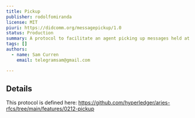 ```yaml
---
title: Pickup
publisher: rodolfomiranda
license: MIT
piuri: https://didcomm.org/messagepickup/1.0
status: Production
summary: A protocol to facilitate an agent picking up messages held at a mediator.
tags: []
authors:
  - name: Sam Curren
    email: telegramsam@gmail.com

---
```


## Details

This protocol is defined here: https://github.com/hyperledger/aries-rfcs/tree/main/features/0212-pickup
